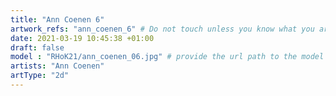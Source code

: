 ```yaml
---
title: "Ann Coenen 6"
artwork_refs: "ann_coenen_6" # Do not touch unless you know what you are doing
date: 2021-03-19 10:45:38 +01:00
draft: false
model : "RHoK21/ann_coenen_06.jpg" # provide the url path to the model
artists: "Ann Coenen"
artType: "2d"
---
```

